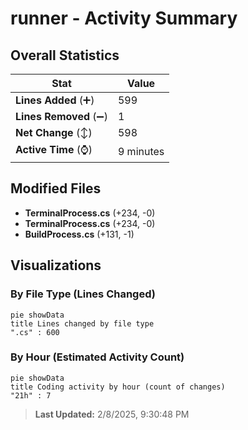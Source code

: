 # runner - Activity Summary 

## Overall Statistics

| Stat                   | Value                                                             |
| ---------------------- | ----------------------------------------------------------------- |
| **Lines Added** (➕)   | 599                                          |
| **Lines Removed** (➖) | 1                                        |
| **Net Change** (↕)    | 598                |
| **Active Time** (⌚)   | 9 minutes |


## Modified Files
- **TerminalProcess.cs** (+234, -0)
- **TerminalProcess.cs** (+234, -0)
- **BuildProcess.cs** (+131, -1)

## Visualizations

### By File Type (Lines Changed)

```mermaid
pie showData
title Lines changed by file type
".cs" : 600
```

### By Hour (Estimated Activity Count)

```mermaid
pie showData
title Coding activity by hour (count of changes)
"21h" : 7
```


> **Last Updated:** 2/8/2025, 9:30:48 PM
